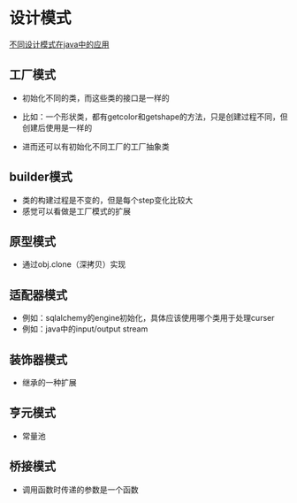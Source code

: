 # 设计模式

[不同设计模式在java中的应用](https://www.jianshu.com/p/587566942eca)

## 工厂模式

- 初始化不同的类，而这些类的接口是一样的
- 比如：一个形状类，都有getcolor和getshape的方法，只是创建过程不同，但创建后使用是一样的

- 进而还可以有初始化不同工厂的工厂抽象类

## builder模式

- 类的构建过程是不变的，但是每个step变化比较大
- 感觉可以看做是工厂模式的扩展

## 原型模式

- 通过obj.clone（深拷贝）实现

## 适配器模式

- 例如：sqlalchemy的engine初始化，具体应该使用哪个类用于处理curser
- 例如：java中的input/output stream

## 装饰器模式

- 继承的一种扩展

## 亨元模式

- 常量池

## 桥接模式

- 调用函数时传递的参数是一个函数